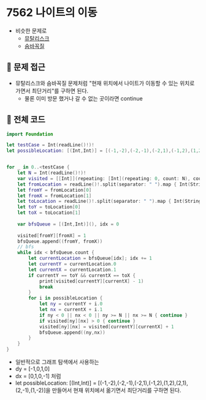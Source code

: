 # 7562 나이트의 이동
- 비슷한 문제로
    - [뮤탈리스크](https://www.acmicpc.net/problem/12869)
    - [숨바꼭질](https://www.acmicpc.net/problem/1697)

## 🍎 문제 접근
- 뮤탈리스크와 숨바꼭질 문제처럼 "현재 위치에서 나이트가 이동할 수 있는 위치로 가면서 최단거리"를 구하면 된다.
    - 물론 이미 방문 했거나 갈 수 없는 곳이라면 continue

## 🍎 전체 코드
```swift
import Foundation

let testCase = Int(readLine()!)!
let possibleLocation: [(Int,Int)] = [(-1,-2),(-2,-1),(-2,1),(-1,2),(1,2),(2,1),(2,-1),(1,-2)]


for _ in 0..<testCase {
    let N = Int(readLine()!)!
    var visited = [[Int]](repeating: [Int](repeating: 0, count: N), count: N)
    let fromLocation = readLine()!.split(separator: " ").map { Int(String($0))! }
    let fromY = fromLocation[0]
    let fromX = fromLocation[1]
    let toLocation = readLine()!.split(separator: " ").map { Int(String($0))! }
    let toY = toLocation[0]
    let toX = toLocation[1]
    
    var bfsQueue = [(Int,Int)](), idx = 0
    
    visited[fromY][fromX] = 1
    bfsQueue.append((fromY, fromX))
    // bfs
    while idx < bfsQueue.count {
        let currentLocation = bfsQueue[idx]; idx += 1
        let currentY = currentLocation.0
        let currentX = currentLocation.1
        if currentY == toY && currentX == toX {
            print(visited[currentY][currentX] - 1)
            break
        }
        for i in possibleLocation {
            let ny = currentY + i.0
            let nx = currentX + i.1
            if ny < 0 || nx < 0 || ny >= N || nx >= N { continue }
            if visited[ny][nx] > 0 { continue }
            visited[ny][nx] = visited[currentY][currentX] + 1
            bfsQueue.append((ny,nx))
        }
    }
}
```
- 일반적으로 그래프 탐색에서 사용하는
- dy = [-1,0,1,0]
- dx = [0,1,0,-1] 처럼
- let possibleLocation: [(Int,Int)] = [(-1,-2),(-2,-1),(-2,1),(-1,2),(1,2),(2,1),(2,-1),(1,-2)]을 만들어서 현재 위치에서 옮기면서 최단거리를 구하면 된다.
